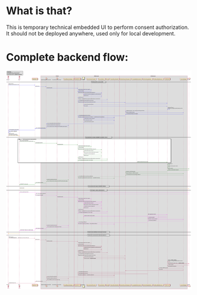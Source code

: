 # What is that?
This is temporary technical embedded UI to perform consent authorization. It should not be deployed anywhere, used
only for local development.

# Complete backend flow:
![Complete backend flow](tpp-ui/src/assets/docs/rendered/flow.svg)